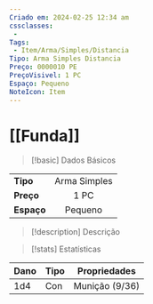 ```yaml
---
Criado em: 2024-02-25 12:34 am
cssclasses:
 - 
Tags:
 - Item/Arma/Simples/Distancia
Tipo: Arma Simples Distancia
Preço: 0000010 PE
PreçoVisivel: 1 PC
Espaço: Pequeno
NoteIcon: Item
---
```

# [[Funda]]

> [!basic] Dados Básicos
> 
|            |     |
| ---------- |:---:|
| **Tipo**   |  Arma Simples   |
| **Preço**  |   1 PC   |
| **Espaço** |  Pequeno   |
>
 
> [!description] Descrição
> 
>

> [!stats] Estatísticas
>
| Dano  | Tipo | Propriedades |
| --- | ----- | ----------- |
|  1d4   |  Con     |    Munição (9/36)         |
